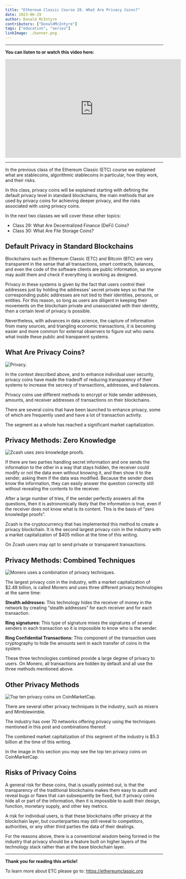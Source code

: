 ```yaml
---
title: "Ethereum Classic Course 28. What Are Privacy Coins?"
date: 2023-06-29
author: Donald McIntyre
contributors: ["DonaldMcIntyre"]
tags: ["education", "series"]
linkImage: ./banner.png
---
```


---
**You can listen to or watch this video here:**

<iframe width="560" height="315" src="https://www.youtube.com/embed/sdpE3g55lOk" title="YouTube video player" frameborder="0" allow="accelerometer; autoplay; clipboard-write; encrypted-media; gyroscope; picture-in-picture; web-share" allowfullscreen></iframe>

---

In the previous class of the Ethereum Classic (ETC) course we explained what are stablecoins, algorithmic stablecoins in particular, how they work, and their risks. 

In this class, privacy coins will be explained starting with defining the default privacy level in standard blockchains, the main methods that are used by privacy coins for achieving deeper privacy, and the risks associated with using privacy coins.

In the next two classes we will cover these other topics:

- Class 29: What Are Decentralized Finance (DeFi) Coins?
- Class 30: What Are File Storage Coins?

## Default Privacy in Standard Blockchains

Blockchains such as Ethereum Classic (ETC) and Bitcoin (BTC) are very transparent in the sense that all transactions, smart contracts, balances, and even the code of the software clients are public information, so anyone may audit them and check if everything is working as designed. 

Privacy in these systems is given by the fact that users control their addresses just by holding the addresses' secret private keys so that the corresponding public addresses are not tied to their identities, persons, or entities. For this reason, so long as users are diligent in keeping their movements on the blockchain private and unassociated with their identity, then a certain level of privacy is possible.

Nevertheless, with advances in data science, the capture of information from many sources, and triangling economic transactions, it is becoming easier and more common for external observers to figure out who owns what inside these public and transparent systems.

## What Are Privacy Coins?

![Privacy.](./1.png)

In the context described above, and to enhance individual user security, privacy coins have made the tradeoff of reducing transparency of their systems to increase the secrecy of transactions, addresses, and balances.

Privacy coins use different methods to encrypt or hide sender addresses, amounts, and receiver addresses of transactions on their blockchains.

There are several coins that have been launched to enhance privacy, some of which are frequently used and have a lot of transaction activity. 

The segment as a whole has reached a significant market capitalization. 

## Privacy Methods: Zero Knowledge

![Zcash uses zero knowledge proofs.](./2.png)

If there are two parties handling secret information and one sends the information to the other in a way that stays hidden, the receiver could modify or not the data even without knowing it, and then show it to the sender, asking them if the data was modified. Because the sender does know the information, they can easily answer the question correctly still without revealing the contents to the receiver.

After a large number of tries, if the sender perfectly answers all the questions, then it is astronomically likely that the information is true, even if the receiver does not know what is its content. This is the basis of “zero knowledge proofs”.

Zcash is the cryptocurrency that has implemented this method to create a privacy blockchain. It is the second largest privacy coin in the industry with a market capitalization of $405 million at the time of this writing. 

On Zcash users may opt to send private or transparent transactions.

## Privacy Methods: Combined Techniques

![Monero uses a combination of privacy techniques.](./3.png)

The largest privacy coin in the industry, with a market capitalization of $2.48 billion, is called Monero and uses three different privacy technologies at the same time:

**Stealth addresses:** This technology hides the receiver of money in the network by creating “stealth addresses” for each receiver and for each transaction. 

**Ring signatures:** This type of signature mixes the signatures of several senders in each transaction so it is impossible to know who is the sender.

**Ring Confidential Transactions:** This component of the transaction uses cryptography to hide the amounts sent in each transfer of coins in the system.

These three technologies combined provide a large degree of privacy to users. On Monero, all transactions are hidden by default and all use the three methods mentioned above.

## Other Privacy Methods

![Top ten privacy coins on CoinMarketCap.](./4.png)

There are several other privacy techniques in the industry, such as mixers and Mimblewimble. 

The industry has over 70 networks offering privacy using the techniques mentioned in this post and combinations thereof.

The combined market capitalization of this segment of the industry is $5.3 billion at the time of this writing.

In the image in this section you may see the top ten privacy coins on CoinMarketCap.

## Risks of Privacy Coins

A general risk for these coins, that is usually pointed out, is that the transparency of the traditional blockchains makes them easy to audit and reveal bugs or flaws that can subsequently be fixed, but if privacy coins hide all or part of the information, then it is impossible to audit their design, function, monetary supply, and other key metrics.

A risk for individual users, is that these blockchains offer privacy at the blockchain layer, but counterparties may still reveal to competitors, authorities, or any other third parties the data of their dealings.

For the reasons above, there is a conventional wisdom being formed in the industry that privacy should be a feature built on higher layers of the technology stack rather than at the base blockchain layer.

---

**Thank you for reading this article!**

To learn more about ETC please go to: https://ethereumclassic.org
